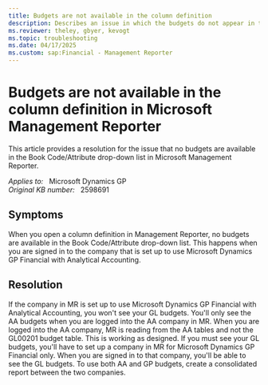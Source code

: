 ```yaml
---
title: Budgets are not available in the column definition
description: Describes an issue in which the budgets do not appear in the column definition in Microsoft Management Reporter. Provides a resolution.
ms.reviewer: theley, gbyer, kevogt
ms.topic: troubleshooting
ms.date: 04/17/2025
ms.custom: sap:Financial - Management Reporter
---
```

# Budgets are not available in the column definition in Microsoft Management Reporter

This article provides a resolution for the issue that no budgets are available in the Book Code/Attribute drop-down list in Microsoft Management Reporter.

_Applies to:_ &nbsp; Microsoft Dynamics GP  
_Original KB number:_ &nbsp; 2598691

## Symptoms

When you open a column definition in Management Reporter, no budgets are available in the Book Code/Attribute drop-down list. This happens when you are signed in to the company that is set up to use Microsoft Dynamics GP Financial with Analytical Accounting.

## Resolution

If the company in MR is set up to use Microsoft Dynamics GP Financial with Analytical Accounting, you won't see your GL budgets. You'll only see the AA budgets when you are logged into the AA company in MR. When you are logged into the AA company, MR is reading from the AA tables and not the GL00201 budget table. This is working as designed. If you must see your GL budgets, you'll have to set up a company in MR for Microsoft Dynamics GP Financial only. When you are signed in to that company, you'll be able to see the GL budgets. To use both AA and GP budgets, create a consolidated report between the two companies.
